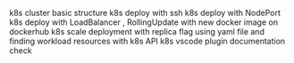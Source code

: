 k8s cluster basic structure
k8s deploy with ssh 
k8s deploy with NodePort
k8s deploy with LoadBalancer , RollingUpdate with new docker image on dockerhub
k8s scale deployment with replica flag using yaml file and finding workload resources with k8s API
k8s vscode plugin documentation check